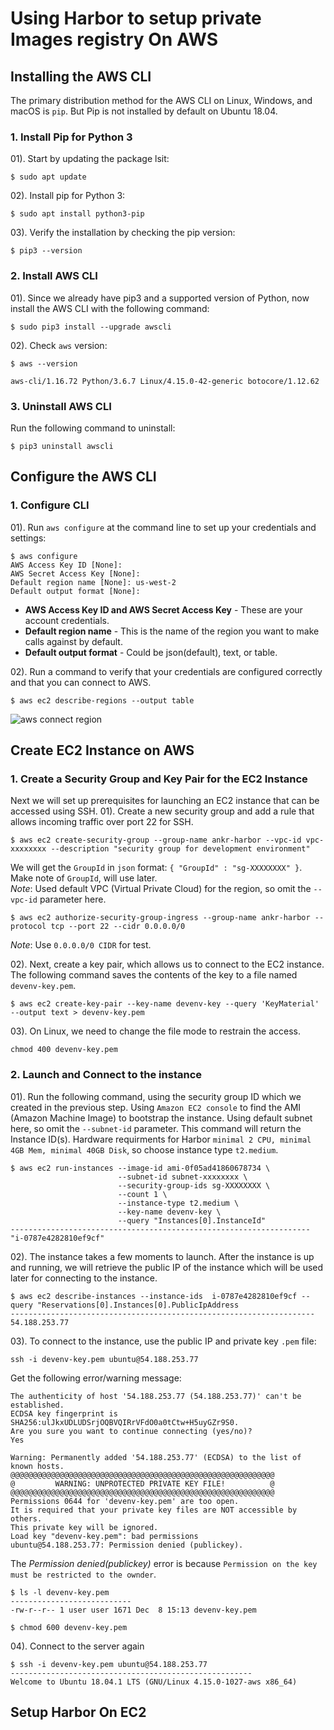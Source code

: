 # Using Harbor to setup private Images registry On AWS

## Installing the AWS CLI
The primary distribution method for the AWS CLI on Linux, Windows, and macOS is `pip`. But Pip is not installed by default on Ubuntu 18.04.

### 1. Install Pip for Python 3 
01). Start by updating the package lsit: 
```
$ sudo apt update
``` 

02). Install pip for Python 3: <br/>
```
$ sudo apt install python3-pip
```

03). Verify the installation by checking the pip version:<br/>
```
$ pip3 --version
```

### 2. Install AWS CLI
01). Since we already have pip3 and a supported version of Python, now install the AWS CLI with the following command:
```
$ sudo pip3 install --upgrade awscli
```

02). Check `aws` version:
```
$ aws --version
```

```
aws-cli/1.16.72 Python/3.6.7 Linux/4.15.0-42-generic botocore/1.12.62
```

### 3. Uninstall AWS CLI
Run the following command to uninstall:
```
$ pip3 uninstall awscli
```


## Configure the AWS CLI

### 1. Configure CLI
01). Run `aws configure` at the command line to set up your credentials and settings:
```
$ aws configure 
AWS Access Key ID [None]:
AWS Secret Access Key [None]:
Default region name [None]: us-west-2
Default output format [None]:
```

* **AWS Access Key ID and AWS Secret Access Key** - These are your account credentials.
* **Default region name** - This is the name of the region you want to make calls against by default.
* **Default output format** - Could be json(default), text, or table.

02). Run a command to verify that your credentials are configured correctly and that you can connect to AWS.
```
$ aws ec2 describe-regions --output table
```
![aws connect region](https://github.com/Ankr-network/tee-research-and-development/blob/feature/swdev-92-harbor-images-registry/harbor-images-registry/png/6%20aws%20region%20table.png)


## Create EC2 Instance on AWS

### 1. Create a Security Group and Key Pair for the EC2 Instance
Next we will set up prerequisites for launching an EC2 instance that can be accessed using SSH.
01). Create a new security group and add a rule that allows incoming traffic over port 22 for SSH.
```
$ aws ec2 create-security-group --group-name ankr-harbor --vpc-id vpc-xxxxxxxx --description "security group for development environment"
```
We will get the `GroupId` in `json` format: `{ "GroupId" : "sg-XXXXXXXX" }`. Make note of `GroupId`, will use later. <br/>
_Note_: Used default VPC (Virtual Private Cloud) for the region, so omit the `--vpc-id` parameter here.
```
$ aws ec2 authorize-security-group-ingress --group-name ankr-harbor --protocol tcp --port 22 --cidr 0.0.0.0/0
```
_Note_: Use `0.0.0.0/0 CIDR` for test.

02). Next, create a key pair, which allows us to connect to the EC2 instance. The following command saves the contents of the key to a file named `devenv-key.pem`.
```
$ aws ec2 create-key-pair --key-name devenv-key --query 'KeyMaterial' --output text > devenv-key.pem
```

03). On Linux, we need to change the file mode to restrain the access.
```
chmod 400 devenv-key.pem
```

### 2. Launch and Connect to the instance
01). Run the following command, using the security group ID which we created in the previous step. Using `Amazon EC2 console` to find the AMI (Amazon Machine Image) to bootstrap the instance. Using default subnet here, so omit the `--subnet-id` parameter. This command will return the Instance ID(s). Hardware requirments for Harbor `minimal 2 CPU, minimal 4GB Mem, minimal 40GB Disk`, so choose instance type `t2.medium`.
```
$ aws ec2 run-instances --image-id ami-0f05ad41860678734 \
                        --subnet-id subnet-xxxxxxxx \
                        --security-group-ids sg-XXXXXXXX \
                        --count 1 \
                        --instance-type t2.medium \
                        --key-name devenv-key \
                        --query "Instances[0].InstanceId"
-------------------------------------------------------------------
"i-0787e4282810ef9cf"
```
02). The instance takes a few moments to launch. After the instance is up and running, we will retrieve the public IP of the instance which will be used later for connecting to the instance.
```
$ aws ec2 describe-instances --instance-ids  i-0787e4282810ef9cf --query "Reservations[0].Instances[0].PublicIpAddress
--------------------------------------------------------------------
54.188.253.77
```
03). To connect to the instance, use the public IP and private key `.pem` file:
```
ssh -i devenv-key.pem ubuntu@54.188.253.77
```
Get the following error/warning message:
```
The authenticity of host '54.188.253.77 (54.188.253.77)' can't be established.
ECDSA key fingerprint is SHA256:ulJkxUDLUDSrjOQBVQIRrVFdO0a0tCtw+H5uyGZr9S0.
Are you sure you want to continue connecting (yes/no)?
Yes

Warning: Permanently added '54.188.253.77' (ECDSA) to the list of known hosts.
@@@@@@@@@@@@@@@@@@@@@@@@@@@@@@@@@@@@@@@@@@@@@@@@@@@@@@@@@@@
@         WARNING: UNPROTECTED PRIVATE KEY FILE!          @
@@@@@@@@@@@@@@@@@@@@@@@@@@@@@@@@@@@@@@@@@@@@@@@@@@@@@@@@@@@
Permissions 0644 for 'devenv-key.pem' are too open.
It is required that your private key files are NOT accessible by others.
This private key will be ignored.
Load key "devenv-key.pem": bad permissions
ubuntu@54.188.253.77: Permission denied (publickey).

```
The _Permission denied(publickey)_ error is because `Permission on the key must be restricted to the ownder`.
```
$ ls -l devenv-key.pem
---------------------------
-rw-r--r-- 1 user user 1671 Dec  8 15:13 devenv-key.pem

$ chmod 600 devenv-key.pem
```
04). Connect to the server again
```
$ ssh -i devenv-key.pem ubuntu@54.188.253.77
------------------------------------------------------
Welcome to Ubuntu 18.04.1 LTS (GNU/Linux 4.15.0-1027-aws x86_64)
```
## Setup Harbor On EC2
